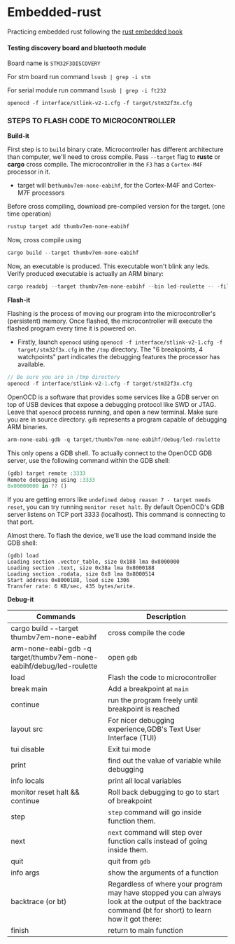 # Embedded-rust

Practicing embedded rust following the [rust embedded book](https://docs.rust-embedded.org/discovery/)

#### Testing discovery board and bluetooth module

Board name is `STM32F3DISCOVERY`

For stm board run command
`lsusb | grep -i stm`

For serial module run command
`lsusb | grep -i ft232`

```
openocd -f interface/stlink-v2-1.cfg -f target/stm32f3x.cfg
```

### STEPS TO FLASH CODE TO MICROCONTROLLER

**Build-it**

First step is to `build` binary crate. Microcontroller has different architecture than computer, we'll need to cross compile. Pass `--target` flag to **rustc** or **cargo** cross compile. The microcontroller in the `F3` has a `Cortex-M4F` processor in it.

- target will be`thumbv7em-none-eabihf`, for the Cortex-M4F and Cortex-M7F processors

Before cross compiling, download pre-compiled version for the target. (one time operation)

```rust
rustup target add thumbv7em-none-eabihf
```

Now, cross compile using

```rust
cargo build --target thumbv7em-none-eabihf
```

Now, an executable is produced. This executable won't blink any leds. Verify produced executable is actually an ARM binary:

```rust
cargo readobj --target thumbv7em-none-eabihf --bin led-roulette -- -file-headers
```

**Flash-it**

Flashing is the process of moving our program into the microcontroller's (persistent) memory. Once flashed, the microcontroller will execute the flashed program every time it is powered on.

- Firstly, launch `openocd` using `openocd -f interface/stlink-v2-1.cfg -f target/stm32f3x.cfg` in the `/tmp` directory. The "6 breakpoints, 4 watchpoints" part indicates the debugging features the processor has available.

```rust
// Be sure you are in /tmp directory
openocd -f interface/stlink-v2-1.cfg -f target/stm32f3x.cfg
```

OpenOCD is a software that provides some services like a GDB server on top of USB devices that expose a debugging protocol like SWD or JTAG.
Leave that `openocd` process running, and open a new terminal. Make sure you are in source directory.
`gdb` represents a program capable of debugging ARM binaries.

```rust
arm-none-eabi-gdb -q target/thumbv7em-none-eabihf/debug/led-roulette
```

This only opens a GDB shell. To actually connect to the OpenOCD GDB server, use the following command within the GDB shell:

```rust
(gdb) target remote :3333
Remote debugging using :3333
0x00000000 in ?? ()
```

If you are getting errors like `undefined debug reason 7 - target needs reset`, you can try running `monitor reset halt`.
By default OpenOCD's GDB server listens on TCP port 3333 (localhost). This command is connecting to that port.

Almost there. To flash the device, we'll use the load command inside the GDB shell:

```
(gdb) load
Loading section .vector_table, size 0x188 lma 0x8000000
Loading section .text, size 0x38a lma 0x8000188
Loading section .rodata, size 0x8 lma 0x8000514
Start address 0x8000188, load size 1306
Transfer rate: 6 KB/sec, 435 bytes/write.
```

**Debug-it**

| Commands                                                             | Description                                                                                                                                            |
| -------------------------------------------------------------------- | ------------------------------------------------------------------------------------------------------------------------------------------------------ |
| cargo build --target thumbv7em-none-eabihf                           | cross compile the code                                                                                                                                 |
| arm-none-eabi-gdb -q target/thumbv7em-none-eabihf/debug/led-roulette | open `gdb`                                                                                                                                             |
| load                                                                 | Flash the code to microcontroller                                                                                                                      |
| break main                                                           | Add a breakpoint at `main`                                                                                                                             |
| continue                                                             | run the program freely until breakpoint is reached                                                                                                     |
| layout src                                                           | For nicer debugging experience,GDB's Text User Interface (TUI)                                                                                         |
| tui disable                                                          | Exit tui mode                                                                                                                                          |
| print <variable>                                                     | find out the value of variable while debugging                                                                                                         |
| info locals                                                          | print all local variables                                                                                                                              |
| monitor reset halt && continue                                       | Roll back debugging to go to start of breakpoint                                                                                                       |
| step                                                                 | `step` command will go inside function them.                                                                                                           |
| next                                                                 | `next` command will step over function calls instead of going inside them.                                                                             |
| quit                                                                 | quit from `gdb`                                                                                                                                        |
| info args                                                            | show the arguments of a function                                                                                                                       |
| backtrace (or bt)                                                    | Regardless of where your program may have stopped you can always look at the output of the backtrace command (bt for short) to learn how it got there: |
| finish                                                               | return to main function                                                                                                                                |
